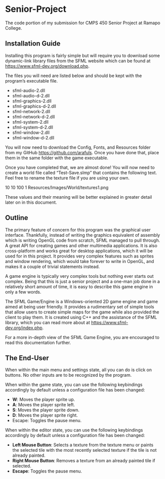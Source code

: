 # Senior-Project
The code portion of my submission for CMPS 450 Senior Project at Ramapo College.

## Installation Guide
Installing this program is fairly simple but will require you to download some dynamic-link library files from the SFML website which can be found at https://www.sfml-dev.org/download.php.

The files you will need are listed below and should be kept with the program’s executable file.
* sfml-audio-2.dll
* sfml-audio-d-2.dll
* sfml-graphics-2.dll
* sfml-graphics-d-2.dll
* sfml-network-2.dll
* sfml-network-d-2.dll
* sfml-system-2.dll
* sfml-system-d-2.dll
* sfml-window-2.dll
* sfml-window-d-2.dll

You will now need to download the Config, Fonts, and Resources folder from my GitHub <https://github.com/arafuls>. Once you have done that, place them in the same folder with the game executable.

Once you have completed that, we are almost done! You will now need to create a world file called “Test-Save.slmp” that contains the following text. Feel free to rename the texture file if you are using your own.

10 10
100
1
Resources/Images/World/textures1.png

These values and their meaning will be better explained in greater detail later on in this document.

## Outline
The primary feature of concern for this program was the graphical user interface. Thankfully, instead of writing the graphics equivalent of assembly which is writing OpenGL code from scratch, SFML managed to pull through. A great API for creating games and other multimedia applications. It is also cross-platform and works great for desktop applications, which it will be used for in this project. It provides very complex features such as sprites and window rendering, which would take forever to write in OpenGL, and makes it a couple of trivial statements instead.

A game engine is typically very complex tools but nothing ever starts out complex. Being that this is just a senior project and a one-man job done in a relatively short amount of time, it is easy to describe this game engine in only a few words. 

The SFML Game/Engine is a Windows-oriented 2D game engine and game aimed at being user friendly. It provides a rudimentary set of simple tools that allow users to create simple maps for the game while also provided the client to play them. It is created using C++ and the assistance of the SFML library, which you can read more about at https://www.sfml-dev.org/index.php.

For a more in-depth view of the SFML Game Engine, you are encouraged to read this documentation further.

## The End-User
When within the main menu and settings state, all you can do is click on buttons. No other inputs are to be recognized by the program.

When within the game state, you can use the following keybindings accordingly by default unless a configuration file has been changed:
* **W**: Moves the player sprite up.
* **A**: Moves the player sprite left.
* **S**: Moves the player sprite down.
* **D**: Moves the player sprite right.
* Escape: Toggles the pause menu.

When within the editor state, you can use the following keybindings accordingly by default unless a configuration file has been changed:
* **Left Mouse Button**: Selects a texture from the texture menu or paints the selected tile with the most recently selected texture if the tile is not already painted.
* **Right Mouse Button**: Removes a texture from an already painted tile if selected.
* **Escape**: Toggles the pause menu.
